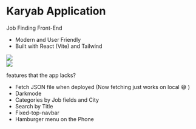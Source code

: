 # Karyab Application

Job Finding Front-End

- Modern and User Friendly
- Built with React (Vite) and Tailwind

[![](https://img.shields.io/badge/Live_At-KaryabApp.ir-green.svg)](https://karyabapp.ir)\
[![](https://img.shields.io/badge/Live_At-Karyab.liara.run-red.svg)](https://karyab.liara.run)

features that the app lacks?

- Fetch JSON file when deployed (Now fetching just works on local :sweat_smile: )
- Darkmode
- Categories by Job fields and City
- Search by Title
- Fixed-top-navbar
- Hamburger menu on the Phone
